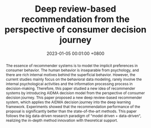 ---
title:          "Deep review-based recommendation from the perspective of consumer decision journey"
date:           2023-01-05 00:01:00 +0800
selected:       true
pub:            "Journal of Management Sciences in China"
pub_date:       "2023"
abstract: >-
  The essence of recommender systems is to model the implicit preferences in consumer behavior. The human behavior is inseparable from psychology, and there are rich internal motives behind the superficial behavior. However, the current studies mainly focus on the behavioral data modeling, rarely involve the internal psychological activities and the information processing process in decision-making. Therefore, this paper studied a new idea of recommender systems by introducing AIDMA decision model from the perspective of consumer decision journey. This paper proposed a new deep review-based recommender system, which applies the AIDMA decision journey into the deep learning framework. Experiments showed that the recommendation performance of the proposal is significantly better than the state-of-the-art methods. This paper follows the big data-driven research paradigm of "model driven + data-driven", realizing the in-depth method innovation with theoretical support.
cover:          /assets/images/covers/paper1.png
authors:
- Yingyi Zhang
- Xianneng Li
- Yanhong Guo
- Xiaogang Li#
- Shuang Zheng
links:
  Paper: https://jmsc.tju.edu.cn/jmsc/article/abstract/202112152019
---